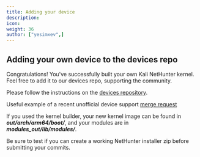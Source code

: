 ```yaml
---
title: Adding your device
description:
icon:
weight: 36
author: ["yesimxev",]
---
```


## Adding your own device to the devices repo

Congratulations! You've successfully built your own Kali NetHunter kernel. Feel free to add it to our devices repo, supporting the community.

Please follow the instructions on the [devices repository](https://gitlab.com/kalilinux/nethunter/build-scripts/kali-nethunter-devices).

Useful example of a recent unofficial device support [merge request](https://gitlab.com/kalilinux/nethunter/build-scripts/kali-nethunter-devices/-/merge_requests/293)

If you used the kernel builder, your new kernel image can be found in ***out/arch/arm64/boot/***, and your modules are in ***modules_out/lib/modules/***.

Be sure to test if you can create a working NetHunter installer zip before submitting your commits. 
